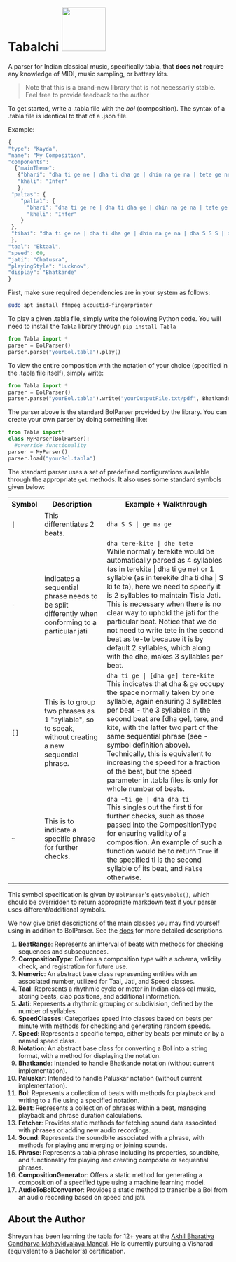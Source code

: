 # Tabalchi <img src="https://github.com/user-attachments/assets/0d47f705-74d9-43e4-91b0-a6c8806965ba" width=100/>


A parser for Indian classical music, specifically tabla, that **does not** require any knowledge of MIDI, music sampling, or battery kits.

<blockquote>
Note that this is a brand-new library that is not necessarily stable. Feel free to provide feedback to the author
</blockquote>

To get started, write a .tabla file with the *bol* (composition). The syntax of a .tabla file is identical to that of a .json file.

Example:

```javascript
{
"type": "Kayda",
"name": "My Composition",
"components":
  {"mainTheme":
   {"bhari": "dha ti ge ne | dha ti dha ge | dhin na ge na | tete ge ne | dha ti dha ge | dhin na ge na | tete tete | ge na tete | ge na dha ti | dha tete dha | ge ne dha ge | tin na ke na",
   "khali": "Infer"
   },
 "paltas": {
    "palta1": {
      "bhari": "dha ti ge ne | dha ti dha ge | dhin na ge na | tete ge ne | dha ti dha ge | dhin na ge na | dha ti ge ne | dha ti dha ge | dhin na ge na | tete ge ne | dha ti dha ge | dhin na ge na | dha ti ge ne | dha ti dha ge | dhin na ge na | tete ge ne | dha ti dha ge | dhin na ge na | tete tete | ge na tete | ge na dha ti | dha tete dha | ge ne dha ge | tin na ke na",
      "khali": "Infer"
    }
 },
 "tihai": "dha ti ge ne | dha ti dha ge | dhin na ge na | dha S S S | dhin na ge na | dha S S S | dhin na ge na | dha S S S | dha ti ge ne | dha ti dha ge | dhin na ge na | dha S S S | dhin na ge na | dha S S S | dhin na ge na | dha S S S | dha ti ge ne | dha ti dha ge | dhin na ge na | dha S S S | dhin na ge na | dha S S S | dhin na ge na | dha S S S"
 },
"taal": "Ektaal",
"speed": 60,
"jati": "Chatusra",
"playingStyle": "Lucknow",
"display": "Bhatkande"
}
```
First, make sure required dependencies are in your system as follows:

```bash
sudo apt install ffmpeg acoustid-fingerprinter
```

To play a given .tabla file, simply write the following Python code. You will need to install the ``Tabla`` library through ``pip install Tabla``

```python
from Tabla import *
parser = BolParser()
parser.parse("yourBol.tabla").play()
```

To view the entire composition with the notation of your choice (specified in the .tabla file itself), simply write:

```python
from Tabla import *
parser = BolParser()
parser.parse("yourBol.tabla").write("yourOutputFile.txt/pdf", Bhatkande)
```
The parser above is the standard BolParser provided by the library. You can create your own parser by doing something like:

```python
from Tabla import*
class MyParser(BolParser):
  #override functionality
parser = MyParser()
parser.load("yourBol.tabla")
```

The standard parser uses a set of predefined configurations available through the appropriate ``get`` methods. It also uses some standard symbols given below:

<table>
  <tr>
    <th>Symbol</th>
    <th>Description</th>
    <th>Example + Walkthrough</th>
  </tr>
  <tr>
    <td><code>|</code></td>
    <td>This differentiates 2 beats.</td>
    <td><code>dha S S | ge na ge</code></td>
  </tr>
  <tr>
    <td><code>-</code></td>
    <td>indicates a sequential phrase needs to be split differently when conforming to a particular jati</td>
    <td><code>dha tere-kite | dhe tete</code>
    <br>
    While normally terekite would be automatically parsed as 4 syllables (as in terekite | dha ti ge ne) or 1 syllable (as in terekite dha ti dha | S ki te ta), here we need to specify it is 2 syllables to maintain Tisia Jati. This is necessary when there is no clear way to uphold the jati for the particular beat. Notice that we do not need to write tete in the second beat as te-te because it is by default 2 syllables, which along with the dhe, makes 3 syllables per beat.</td>
  </tr>
  <tr>
    <td><code>[]</code></td>
    <td>This is to group two phrases as 1 "syllable", so to speak, without creating a new sequential phrase.</td>
    <td><code>dha ti ge | [dha ge] tere-kite</code>
    <br>
    This indicates that dha & ge occupy the space normally taken by one syllable, again ensuring 3 syllables per beat - the 3 syllables in the second beat are [dha ge], tere, and kite, with the latter two part of the same sequential phrase (see - symbol definition above). Technically, this is equivalent to increasing the speed for a fraction of the beat, but the speed parameter in .tabla files is only for whole number of beats.</td>
  </tr>
  <tr>
    <td><code>~</code></td>
    <td>This is to indicate a specific phrase for further checks.</td>
    <td><code>dha ~ti ge | dha dha ti</code>
    <br>
    This singles out the first ti for further checks, such as those passed into the CompositionType for ensuring validity of a composition. An example of such a function would be to return <code>True</code> if the specified ti is the second syllable of its beat, and <code>False</code> otherwise.</td>
  </tr>
</table>

This symbol specification is given by ``BolParser``'s ``getSymbols()``, which should be overridden to return appropriate markdown text if your parser uses different/additional symbols.

We now give brief descriptions of the main classes you may find yourself using in addition to BolParser. See the [docs](https://shreyanmitra.github.io/Tabalchi/) for more detailed descriptions.

1. **BeatRange**: Represents an interval of beats with methods for checking sequences and subsequences.
2. **CompositionType**: Defines a composition type with a schema, validity check, and registration for future use.
3. **Numeric**: An abstract base class representing entities with an associated number, utilized for Taal, Jati, and Speed classes.
4. **Taal**: Represents a rhythmic cycle or meter in Indian classical music, storing beats, clap positions, and additional information.
5. **Jati**: Represents a rhythmic grouping or subdivision, defined by the number of syllables.
6. **SpeedClasses**: Categorizes speed into classes based on beats per minute with methods for checking and generating random speeds.
7. **Speed**: Represents a specific tempo, either by beats per minute or by a named speed class.
8. **Notation**: An abstract base class for converting a Bol into a string format, with a method for displaying the notation.
9. **Bhatkande**: Intended to handle Bhatkande notation (without current implementation).
10. **Paluskar**: Intended to handle Paluskar notation (without current implementation).
11. **Bol**: Represents a collection of beats with methods for playback and writing to a file using a specified notation.
12. **Beat**: Represents a collection of phrases within a beat, managing playback and phrase duration calculations.
13. **Fetcher**: Provides static methods for fetching sound data associated with phrases or adding new audio recordings.
14. **Sound**: Represents the soundbite associated with a phrase, with methods for playing and merging or joining sounds.
15. **Phrase**: Represents a tabla phrase including its properties, soundbite, and functionality for playing and creating composite or sequential phrases.
16. **CompositionGenerator**: Offers a static method for generating a composition of a specified type using a machine learning model.
17. **AudioToBolConvertor**: Provides a static method to transcribe a Bol from an audio recording based on speed and jati.

## About the Author
Shreyan has been learning the tabla for 12+ years at the [Akhil Bharatiya Gandharva Mahavidyalaya Mandal](https://en.wikipedia.org/wiki/Akhil_Bharatiya_Gandharva_Mahavidyalaya_Mandal). He is currently pursuing a Visharad (equivalent to a Bachelor's) certification.
